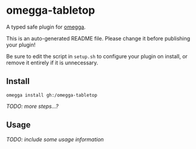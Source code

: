 <!--

When uploading your plugin to github/gitlab
start your repo name with "omegga-"

example: https://github.com//omegga-omegga-tabletop

Your plugin will be installed via omegga install gh:/omegga-tabletop

-->

# omegga-tabletop

A typed safe plugin for [omegga](https://github.com/brickadia-community/omegga).

This is an auto-generated README file. Please change it before publishing your plugin!

Be sure to edit the script in `setup.sh` to configure your plugin on install, or
remove it entirely if it is unnecessary.

## Install

`omegga install gh:/omegga-tabletop`

_TODO: more steps...?_

## Usage

_TODO: include some usage information_
